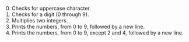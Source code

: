 0. Checks for uppercase character.
1. Checks for a digit (0 through 9).
2. Multiplies two integers.
3. Prints the numbers, from 0 to 9, followed by a new line.
5. Prints the numbers, from 0 to 9, except 2 and 4, followed by a new line.
